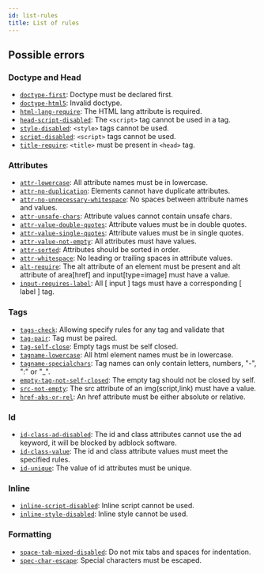 ```yaml
---
id: list-rules
title: List of rules
---
```


## Possible errors

### Doctype and Head

- [`doctype-first`](/docs/user-guide/rules/doctype-first): Doctype must be declared first.
- [`doctype-html5`](/docs/user-guide/rules/doctype-html5): Invalid doctype.
- [`html-lang-require`](/docs/user-guide/rules/html-lang-require): The HTML lang attribute is required.
- [`head-script-disabled`](/docs/user-guide/rules/head-script-disabled): The `<script>` tag cannot be used in a tag.
- [`style-disabled`](/docs/user-guide/rules/style-disabled): `<style>` tags cannot be used.
- [`script-disabled`](/docs/user-guide/rules/script-disabled): `<script>` tags cannot be used.
- [`title-require`](/docs/user-guide/rules/title-require): `<title>` must be present in `<head>` tag.

### Attributes

- [`attr-lowercase`](/docs/user-guide/rules/attr-lowercase): All attribute names must be in lowercase.
- [`attr-no-duplication`](/docs/user-guide/rules/attr-no-duplication): Elements cannot have duplicate attributes.
- [`attr-no-unnecessary-whitespace`](/docs/user-guide/rules/attr-no-unnecessary-whitespace): No spaces between attribute names and values.
- [`attr-unsafe-chars`](/docs/user-guide/rules/attr-unsafe-chars): Attribute values cannot contain unsafe chars.
- [`attr-value-double-quotes`](/docs/user-guide/rules/attr-value-double-quotes): Attribute values must be in double quotes.
- [`attr-value-single-quotes`](/docs/user-guide/rules/attr-value-single-quotes): Attribute values must be in single quotes.
- [`attr-value-not-empty`](/docs/user-guide/rules/attr-value-not-empty): All attributes must have values.
- [`attr-sorted`](/docs/user-guide/rules/attr-sorted): Attributes should be sorted in order.
- [`attr-whitespace`](/docs/user-guide/rules/attr-whitespace): No leading or trailing spaces in attribute values.
- [`alt-require`](/docs/user-guide/rules/alt-require): The alt attribute of an element must be present and alt attribute of area[href] and input[type=image] must have a value.
- [`input-requires-label`](/docs/user-guide/rules/input-requires-label): All [ input ] tags must have a corresponding [ label ] tag.

### Tags

- [`tags-check`](/docs/user-guide/rules/tags-check): Allowing specify rules for any tag and validate that
- [`tag-pair`](/docs/user-guide/rules/tag-pair): Tag must be paired.
- [`tag-self-close`](/docs/user-guide/rules/tag-self-close): Empty tags must be self closed.
- [`tagname-lowercase`](/docs/user-guide/rules/tagname-lowercase): All html element names must be in lowercase.
- [`tagname-specialchars`](/docs/user-guide/rules/tagname-specialchars): Tag names can only contain letters, numbers, "-", ":" or "\_".
- [`empty-tag-not-self-closed`](/docs/user-guide/rules/empty-tag-not-self-closed): The empty tag should not be closed by self.
- [`src-not-empty`](/docs/user-guide/rules/src-not-empty): The src attribute of an img(script,link) must have a value.
- [`href-abs-or-rel`](/docs/user-guide/rules/href-abs-or-rel): An href attribute must be either absolute or relative.

### Id

- [`id-class-ad-disabled`](/docs/user-guide/rules/id-class-ad-disabled): The id and class attributes cannot use the ad keyword, it will be blocked by adblock software.
- [`id-class-value`](/docs/user-guide/rules/id-class-value): The id and class attribute values must meet the specified rules.
- [`id-unique`](/docs/user-guide/rules/id-unique): The value of id attributes must be unique.

### Inline

- [`inline-script-disabled`](/docs/user-guide/rules/inline-script-disabled): Inline script cannot be used.
- [`inline-style-disabled`](/docs/user-guide/rules/inline-style-disabled): Inline style cannot be used.

### Formatting

- [`space-tab-mixed-disabled`](/docs/user-guide/rules/space-tab-mixed-disabled): Do not mix tabs and spaces for indentation.
- [`spec-char-escape`](/docs/user-guide/rules/spec-char-escape): Special characters must be escaped.
